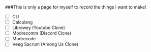 ###This is only a page for myself to record the things I want to make!

- [ ] CLI
- [ ] Calculang
- [ ] Librewey (Youtube Clone)
- [ ] Modrecomm (Discord Clone)
- [ ] Modrecode
- [ ] Veeg Sacrum (Among Us Clone)
